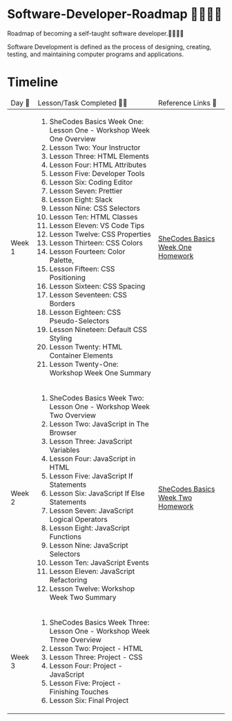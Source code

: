 # Software-Developer-Roadmap 👩🏾‍💻🚀
Roadmap of becoming a self-taught software developer.👩🏾‍💻🚀

Software Development is defined as the process of designing, creating, testing, and maintaining computer programs and applications.

<!DOCTYPE html>
<html lang="en-US">
  <head>
    <meta charset="utf-8">
    <meta name="viewport" content="width=device-width">
  </head>
  <body>
    <h1>Timeline</h1>
    <table>
      <thead>
        <tr>
         <td>Day 📆</td>
         <td>Lesson/Task Completed ✍🏾</td>
         <td>Reference Links 🔗</td>
      </tr>
      </thead>
      <tbody>
      <tr>
        <td>Week 1</td>
        <td>
          <ol>
            <li>SheCodes Basics Week One: Lesson One - Workshop Week One Overview</li> 
            <li>Lesson Two: Your Instructor</li>
            <li>Lesson Three: HTML Elements</li>
            <li>Lesson Four: HTML Attributes</li> 
            <li>Lesson Five: Developer Tools</li> 
            <li>Lesson Six: Coding Editor</li>
            <li>Lesson Seven: Prettier</li>
            <li>Lesson Eight: Slack</li>
            <li>Lesson Nine: CSS Selectors</li>
            <li>Lesson Ten: HTML Classes</li>
            <li>Lesson Eleven: VS Code Tips</li>
            <li>Lesson Twelve: CSS Properties</li>
            <li>Lesson Thirteen: CSS Colors</li>
            <li>Lesson Fourteen: Color Palette, 
            <li>Lesson Fifteen: CSS Positioning</li>
            <li>Lesson Sixteen: CSS Spacing</li> 
            <li>Lesson Seventeen: CSS Borders</li> 
            <li>Lesson Eighteen: CSS Pseudo-Selectors</li> 
            <li>Lesson Nineteen: Default CSS Styling</li> 
            <li>Lesson Twenty: HTML Container Elements</li>
            <li>Lesson Twenty-One: Workshop Week One Summary</li>
          </ol>
        </td>
        <td><a href="https://s3.amazonaws.com/shecodesio-production/challenge_submissions/files/002/151/268/original/WeatherAppSheCodes.html?1711119885">SheCodes Basics Week One Homework</a></td>
      </tr>
      <tr>
        <td>Week 2</td>
        <td>
          <ol>
            <li>SheCodes Basics Week Two: Lesson One - Workshop Week Two Overview</li> 
            <li>Lesson Two: JavaScript in The Browser</li>
            <li>Lesson Three: JavaScript Variables</li>
            <li>Lesson Four: JavaScript in HTML</li> 
            <li>Lesson Five: JavaScript If Statements</li> 
            <li>Lesson Six: JavaScript If Else Statements</li>
            <li>Lesson Seven: JavaScript Logical Operators</li>
            <li>Lesson Eight: JavaScript Functions</li>
            <li>Lesson Nine: JavaScript Selectors</li>
            <li>Lesson Ten: JavaScript Events</li>
            <li>Lesson Eleven: JavaScript Refactoring</li>
            <li>Lesson Twelve: Workshop Week Two Summary</li>
          </ol>
        </td>
        <td><a href="https://s3.amazonaws.com/shecodesio-production/challenge_submissions/files/002/154/642/original/WeekTwoSheCodesHomework.html?1711290165">SheCodes Basics Week Two Homework</td>
      </tr>
      <tr>
        <td>Week 3</td>
        <td>
          <ol>
            <li>SheCodes Basics Week Three: Lesson One - Workshop Week Three Overview</li> 
            <li>Lesson Two: Project - HTML</li>
            <li>Lesson Three: Project - CSS</li>
            <li>Lesson Four: Project - JavaScript</li> 
            <li>Lesson Five: Project - Finishing Touches</li> 
            <li>Lesson Six: Final Project</li>
          </ol>
        </td>
        <td><a href="https://s3.amazonaws.com/shecodesio-production/challenge_submissions/files/002/158/252/original/Coffee_BooksSheCodesProject.html?1711452695"SheCodes Week Three Final Project></td>
      </tr>
      </tr>
          </tbody>
    </table>
  </body>
</html>
